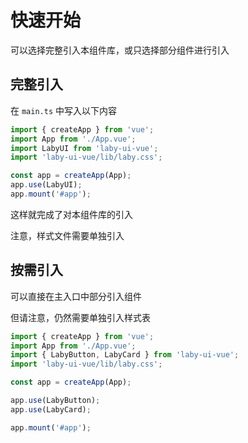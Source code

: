 # 快速开始

可以选择完整引入本组件库，或只选择部分组件进行引入

## 完整引入

在 `main.ts` 中写入以下内容

```typescript
import { createApp } from 'vue';
import App from './App.vue';
import LabyUI from 'laby-ui-vue';
import 'laby-ui-vue/lib/laby.css';

const app = createApp(App);
app.use(LabyUI);
app.mount('#app');
```

这样就完成了对本组件库的引入

注意，样式文件需要单独引入

## 按需引入

可以直接在主入口中部分引入组件

但请注意，仍然需要单独引入样式表

```typescript
import { createApp } from 'vue';
import App from './App.vue';
import { LabyButton, LabyCard } from 'laby-ui-vue';
import 'laby-ui-vue/lib/laby.css';

const app = createApp(App);

app.use(LabyButton);
app.use(LabyCard);

app.mount('#app');
```